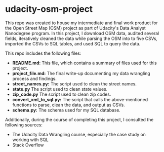 # udacity-osm-project
This repo was created to house my intermediate and final work product for the Open Street Map (OSM) project as part of Udacity's Data Analyst Nanodegree program. In this project, I download OSM data, audited several fields, iteratively cleaned the data while parsing the OSM into to five CSVs, imported the CSVs to SQL tables, and used SQL to query the data. 

This repo includes the following files: 
- **README.md:** This file, which contains a summary of files used for this project.
- **project_file.md:** The final write-up documenting my data wrangling process and findings. 
- **street_names.py:** The script used to clean the street names.
- **state.py** The script used to clean state values.
- **zip_code.py** The script used to clean zip codes.
- **convert_xml_to_sql.py:** The script that calls the above-mentioned functions to parse, clean the data, and output as CSVs.
- **schema.py:** The schema used for my SQL database. 

Additionally, during the course of completing this project, I consulted the following sources:
- The Udacity Data Wrangling course, especially the case study on working with SQL
- Stack Overflow
